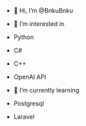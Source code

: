 - 👋 Hi, I’m @BnkuBnku
- 👀 I’m interested in 
-  Python
-  C#
-  C++
-  OpenAI API
                        
- 🌱 I’m currently learning 
-  Postgresql
-  Laravel

<!---
BnkuBnku/BnkuBnku is a ✨ special ✨ repository because its `README.md` (this file) appears on your GitHub profile.
You can click the Preview link to take a look at your changes.
--->
